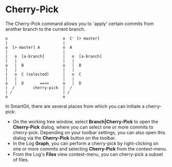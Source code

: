 # Cherry-Pick

The Cherry-Pick command allows you to 'apply' certain commits from
another branch to the current branch.



``` text
o                        o  C' [> master]
|                        |
o  [> master] A          o  A
|                        |
|   o  [a-branch]        |   o  [a-branch]
|   |                    |   |
o   |  B                 o   |  B
|   |                    |   |
|   o  C (selected)      |   o  C
|   |                    |   |
o   |  D       ===>      o   |  D
|  /        cherry-pick  |  /
| /                      | /
o                        o
```



In SmartGit, there are several places from which you can initiate a
cherry-pick:

-   On the working tree window, select **Branch\|Cherry-Pick** to open
    the **Cherry-Pick** dialog, where you can select one or more commits
    to cherry-pick. Depending on your toolbar settings, you can also
    open this dialog via the **Cherry-Pick** button on the toolbar.
-   In the Log **Graph**, you can perform a cherry-pick by
    right-clicking on one or more commits and selecting **Cherry-Pick**
    from the context-menu.
-   From the Log's **Files** view context-menu, you can cherry-pick a
    subset of files.
